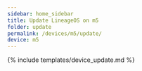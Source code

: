 ```yaml
---
sidebar: home_sidebar
title: Update LineageOS on m5
folder: update
permalink: /devices/m5/update/
device: m5
---
```

{% include templates/device_update.md %}
